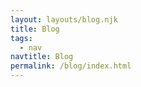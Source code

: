 ```yaml
---
layout: layouts/blog.njk
title: Blog
tags:
  - nav
navtitle: Blog
permalink: /blog/index.html
---
```

